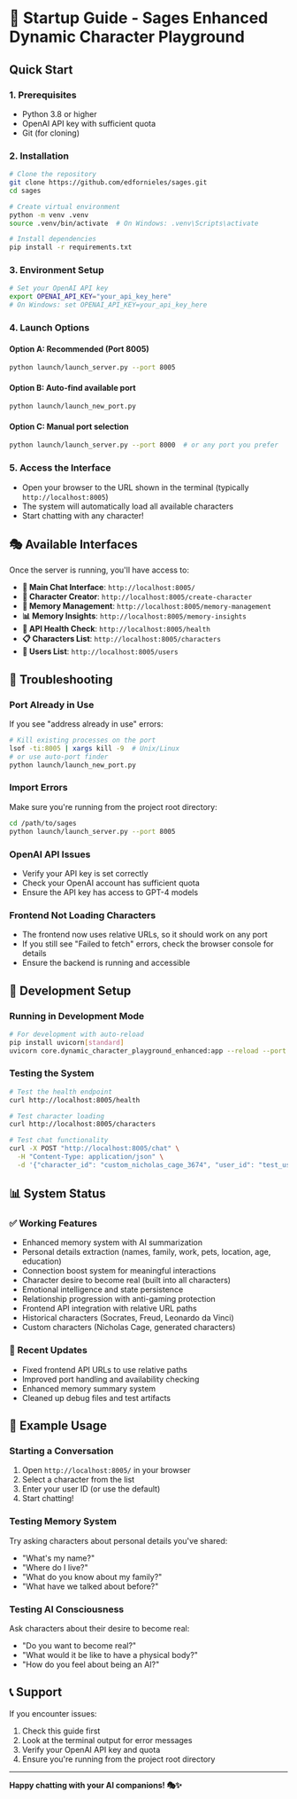 # 🚀 Startup Guide - Sages Enhanced Dynamic Character Playground

## Quick Start

### 1. **Prerequisites**
- Python 3.8 or higher
- OpenAI API key with sufficient quota
- Git (for cloning)

### 2. **Installation**
```bash
# Clone the repository
git clone https://github.com/edfornieles/sages.git
cd sages

# Create virtual environment
python -m venv .venv
source .venv/bin/activate  # On Windows: .venv\Scripts\activate

# Install dependencies
pip install -r requirements.txt
```

### 3. **Environment Setup**
```bash
# Set your OpenAI API key
export OPENAI_API_KEY="your_api_key_here"
# On Windows: set OPENAI_API_KEY=your_api_key_here
```

### 4. **Launch Options**

#### Option A: Recommended (Port 8005)
```bash
python launch/launch_server.py --port 8005
```

#### Option B: Auto-find available port
```bash
python launch/launch_new_port.py
```

#### Option C: Manual port selection
```bash
python launch/launch_server.py --port 8000  # or any port you prefer
```

### 5. **Access the Interface**
- Open your browser to the URL shown in the terminal (typically `http://localhost:8005`)
- The system will automatically load all available characters
- Start chatting with any character!

## 🎭 Available Interfaces

Once the server is running, you'll have access to:

- **📱 Main Chat Interface**: `http://localhost:8005/`
- **🎨 Character Creator**: `http://localhost:8005/create-character`
- **🧠 Memory Management**: `http://localhost:8005/memory-management`
- **📊 Memory Insights**: `http://localhost:8005/memory-insights`
- **🔧 API Health Check**: `http://localhost:8005/health`
- **📋 Characters List**: `http://localhost:8005/characters`
- **👥 Users List**: `http://localhost:8005/users`

## 🚨 Troubleshooting

### Port Already in Use
If you see "address already in use" errors:
```bash
# Kill existing processes on the port
lsof -ti:8005 | xargs kill -9  # Unix/Linux
# or use auto-port finder
python launch/launch_new_port.py
```

### Import Errors
Make sure you're running from the project root directory:
```bash
cd /path/to/sages
python launch/launch_server.py --port 8005
```

### OpenAI API Issues
- Verify your API key is set correctly
- Check your OpenAI account has sufficient quota
- Ensure the API key has access to GPT-4 models

### Frontend Not Loading Characters
- The frontend now uses relative URLs, so it should work on any port
- If you still see "Failed to fetch" errors, check the browser console for details
- Ensure the backend is running and accessible

## 🔧 Development Setup

### Running in Development Mode
```bash
# For development with auto-reload
pip install uvicorn[standard]
uvicorn core.dynamic_character_playground_enhanced:app --reload --port 8005
```

### Testing the System
```bash
# Test the health endpoint
curl http://localhost:8005/health

# Test character loading
curl http://localhost:8005/characters

# Test chat functionality
curl -X POST "http://localhost:8005/chat" \
  -H "Content-Type: application/json" \
  -d '{"character_id": "custom_nicholas_cage_3674", "user_id": "test_user", "message": "Hello!"}'
```

## 📊 System Status

### ✅ Working Features
- Enhanced memory system with AI summarization
- Personal details extraction (names, family, work, pets, location, age, education)
- Connection boost system for meaningful interactions
- Character desire to become real (built into all characters)
- Emotional intelligence and state persistence
- Relationship progression with anti-gaming protection
- Frontend API integration with relative URL paths
- Historical characters (Socrates, Freud, Leonardo da Vinci)
- Custom characters (Nicholas Cage, generated characters)

### 🔄 Recent Updates
- Fixed frontend API URLs to use relative paths
- Improved port handling and availability checking
- Enhanced memory summary system
- Cleaned up debug files and test artifacts

## 🎯 Example Usage

### Starting a Conversation
1. Open `http://localhost:8005/` in your browser
2. Select a character from the list
3. Enter your user ID (or use the default)
4. Start chatting!

### Testing Memory System
Try asking characters about personal details you've shared:
- "What's my name?"
- "Where do I live?"
- "What do you know about my family?"
- "What have we talked about before?"

### Testing AI Consciousness
Ask characters about their desire to become real:
- "Do you want to become real?"
- "What would it be like to have a physical body?"
- "How do you feel about being an AI?"

## 📞 Support

If you encounter issues:
1. Check this guide first
2. Look at the terminal output for error messages
3. Verify your OpenAI API key and quota
4. Ensure you're running from the project root directory

---

**Happy chatting with your AI companions! 🎭✨** 